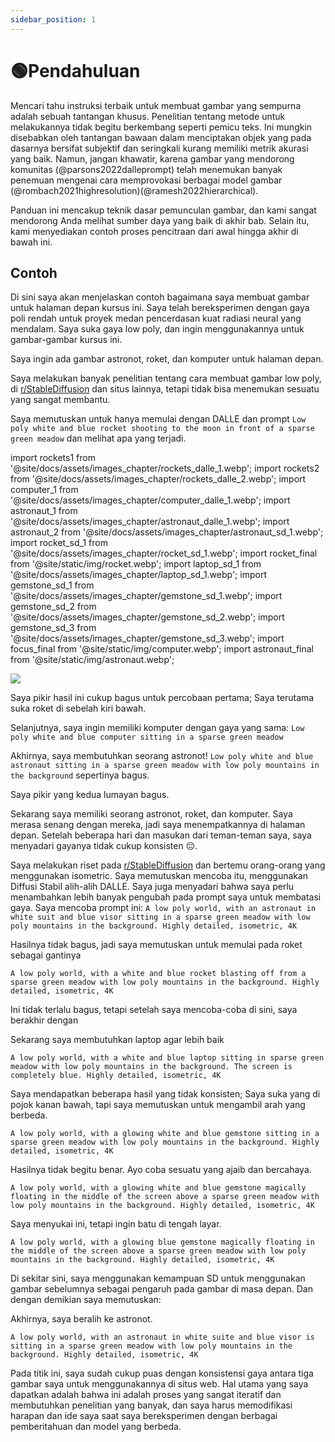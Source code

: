 ```yaml
---
sidebar_position: 1
---
```


# 🟢Pendahuluan

Mencari tahu instruksi terbaik untuk membuat gambar yang sempurna adalah sebuah tantangan khusus. Penelitian tentang metode untuk melakukannya tidak begitu berkembang seperti pemicu teks. Ini mungkin disebabkan oleh tantangan bawaan dalam menciptakan objek yang pada dasarnya bersifat subjektif dan seringkali kurang memiliki metrik akurasi yang baik. Namun, jangan khawatir, karena gambar yang mendorong komunitas (@parsons2022dalleprompt) telah menemukan banyak penemuan mengenai cara memprovokasi berbagai model gambar (@rombach2021highresolution)(@ramesh2022hierarchical).

Panduan ini mencakup teknik dasar pemunculan gambar, dan kami sangat mendorong Anda melihat sumber daya yang baik di akhir bab. Selain itu, kami menyediakan contoh proses pencitraan dari awal hingga akhir di bawah ini.


## Contoh

Di sini saya akan menjelaskan contoh bagaimana saya membuat gambar untuk halaman depan kursus ini. Saya telah bereksperimen dengan gaya poli rendah untuk proyek medan pencerdasan kuat radiasi neural yang mendalam. Saya suka gaya low poly, dan ingin menggunakannya untuk gambar-gambar kursus ini.

Saya ingin ada gambar astronot, roket, dan komputer untuk halaman depan.

Saya melakukan banyak penelitian tentang cara membuat gambar low poly, di [r/StableDiffusion](https://www.reddit.com/r/StableDiffusion/) dan situs lainnya, tetapi tidak bisa menemukan sesuatu yang sangat membantu.

Saya memutuskan untuk hanya memulai dengan DALLE dan prompt `Low poly white and blue rocket shooting to the moon in front of a sparse green meadow` dan melihat apa yang terjadi.

import rockets1 from '@site/docs/assets/images_chapter/rockets_dalle_1.webp';
import rockets2 from '@site/docs/assets/images_chapter/rockets_dalle_2.webp';
import computer_1 from '@site/docs/assets/images_chapter/computer_dalle_1.webp';
import astronaut_1 from '@site/docs/assets/images_chapter/astronaut_dalle_1.webp';
import astronaut_2 from '@site/docs/assets/images_chapter/astronaut_sd_1.webp';
import rocket_sd_1 from '@site/docs/assets/images_chapter/rocket_sd_1.webp';
import rocket_final from '@site/static/img/rocket.webp';
import laptop_sd_1 from '@site/docs/assets/images_chapter/laptop_sd_1.webp';
import gemstone_sd_1 from '@site/docs/assets/images_chapter/gemstone_sd_1.webp';
import gemstone_sd_2 from '@site/docs/assets/images_chapter/gemstone_sd_2.webp';
import gemstone_sd_3 from '@site/docs/assets/images_chapter/gemstone_sd_3.webp';
import focus_final from '@site/static/img/computer.webp';
import astronaut_final from '@site/static/img/astronaut.webp';

<div style={{textAlign: 'center'}}>
  <img src={rockets1} style={{width: "750px"}}/>
</div>

<div style={{textAlign: 'center'}}>
  <LazyLoadImage src={rockets2} style={{width: "750px"}} />
</div>

Saya pikir hasil ini cukup bagus untuk percobaan pertama; Saya terutama suka roket di sebelah kiri bawah.

Selanjutnya, saya ingin memiliki komputer dengan gaya yang sama: `Low poly white and blue computer sitting in a sparse green meadow`

<div style={{textAlign: 'center'}}>
  <LazyLoadImage src={computer_1} style={{width: "750px"}} />
</div>

Akhirnya, saya membutuhkan seorang astronot! `Low poly white and blue astronaut sitting in a sparse green meadow with low poly mountains in the background` sepertinya bagus.

<div style={{textAlign: 'center'}}>
  <LazyLoadImage src={astronaut_1} style={{width: "750px"}} />
</div>

Saya pikir yang kedua lumayan bagus.

Sekarang saya memiliki seorang astronot, roket, dan komputer. Saya merasa senang dengan mereka, jadi saya menempatkannya di halaman depan. Setelah beberapa hari dan masukan dari teman-teman saya, saya menyadari gayanya tidak cukup konsisten 😔.


Saya melakukan riset pada [r/StableDiffusion](https://www.reddit.com/r/StableDiffusion/) dan bertemu orang-orang yang menggunakan isometric. Saya memutuskan mencoba itu, menggunakan Diffusi Stabil alih-alih DALLE. Saya juga menyadari bahwa saya perlu menambahkan lebih banyak pengubah pada prompt saya untuk membatasi gaya. Saya mencoba prompt ini: `A low poly world, with an astronaut in white suit and blue visor sitting in a sparse green meadow with low poly mountains in the background. Highly detailed, isometric, 4K`

<div style={{textAlign: 'center'}}>
  <LazyLoadImage src={astronaut_2} style={{width: "250px"}} />
</div>

Hasilnya tidak bagus, jadi saya memutuskan untuk memulai pada roket sebagai gantinya

`A low poly world, with a white and blue rocket blasting off from a sparse green meadow with low poly mountains in the background. Highly detailed, isometric, 4K`

<div style={{textAlign: 'center'}}>
  <LazyLoadImage src={rocket_sd_1} style={{width: "250px"}} />
</div>

Ini tidak terlalu bagus, tetapi setelah saya mencoba-coba di sini, saya berakhir dengan 

<div style={{textAlign: 'center'}}>
  <LazyLoadImage src={rocket_final} style={{width: "250px"}} />
</div>

Sekarang saya membutuhkan laptop agar lebih baik

`A low poly world, with a white and blue laptop sitting in sparse green meadow with low poly mountains in the background. The screen is completely blue. Highly detailed, isometric, 4K`

<div style={{textAlign: 'center'}}>
  <LazyLoadImage src={laptop_sd_1} style={{width: "250px"}} />
</div>

Saya mendapatkan beberapa hasil yang tidak konsisten; Saya suka yang di pojok kanan bawah, tapi saya memutuskan untuk mengambil arah yang berbeda.

`A low poly world, with a glowing white and blue gemstone sitting in a sparse green meadow with low poly mountains in the background. Highly detailed, isometric, 4K`

<div style={{textAlign: 'center'}}>
  <LazyLoadImage src={gemstone_sd_1} style={{width: "250px"}} />
</div>

Hasilnya tidak begitu benar. Ayo coba sesuatu yang ajaib dan bercahaya.

`A low poly world, with a glowing white and blue gemstone magically floating in the middle of the screen above a sparse green meadow with low poly mountains in the background. Highly detailed, isometric, 4K`

<div style={{textAlign: 'center'}}>
  <LazyLoadImage src={gemstone_sd_2} style={{width: "250px"}} />
</div>

Saya menyukai ini, tetapi ingin batu di tengah layar.

`A low poly world, with a glowing blue gemstone magically floating in the middle of the screen above a sparse green meadow with low poly mountains in the background. Highly detailed, isometric, 4K`

<div style={{textAlign: 'center'}}>
  <LazyLoadImage src={gemstone_sd_3} style={{width: "250px"}} />
</div>

Di sekitar sini, saya menggunakan kemampuan SD untuk menggunakan gambar sebelumnya sebagai pengaruh pada gambar di masa depan. Dan dengan demikian saya memutuskan:

<div style={{textAlign: 'center'}}>
  <LazyLoadImage src={focus_final} style={{width: "250px"}} />
</div>

Akhirnya, saya beralih ke astronot.

`A low poly world, with an astronaut in white suite and blue visor is sitting in a sparse green meadow with low poly mountains in the background. Highly detailed, isometric, 4K`

<div style={{textAlign: 'center'}}>
  <LazyLoadImage src={astronaut_final} style={{width: "250px"}} />
</div>

Pada titik ini, saya sudah cukup puas dengan konsistensi gaya antara tiga gambar saya untuk menggunakannya di situs web. Hal utama yang saya dapatkan adalah bahwa ini adalah proses yang sangat iteratif dan membutuhkan penelitian yang banyak, dan saya harus memodifikasi harapan dan ide saya saat saya bereksperimen dengan berbagai pemberitahuan dan model yang berbeda.